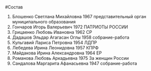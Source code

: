 #Состав
1. Блошенко Светлана Михайловна 1967 представительный орган муниципального образования
2. Гончаров Игорь Валерьевич 1972 ПАТРИОТЫ РОССИИ
3. Грицаенко Любовь Ивановна 1962 СР
4. Дадашов Эльдар Агагасан Оглы 1958 собрание-работа
5. Кульгавий Лариса Петровна 1954 ЛДПР
6. Лебедева Ирина Леонидовна 1957 КПРФ
7. Майдакова Ирина Александровна 1964 ЕР
8. Романова Любовь Аркадьевна 1975 За женщин России
9. Сандалова Маргарита Афанасьевна 1947 собрание-работа
